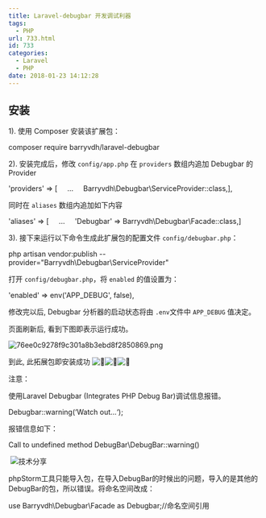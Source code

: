 ```yaml
---
title: Laravel-debugbar 开发调试利器
tags:
  - PHP
url: 733.html
id: 733
categories:
  - Laravel
  - PHP
date: 2018-01-23 14:12:28
---
```


安装
--

1). 使用 Composer 安装该扩展包：

composer require barryvdh/laravel-debugbar

2). 安装完成后，修改 `config/app.php` 在 `providers` 数组内追加 Debugbar 的 Provider

'providers' => \[
    ...
    Barryvdh\\Debugbar\\ServiceProvider::class,\],

同时在 `aliases` 数组内追加如下内容 

'aliases' => \[
    ...
    'Debugbar' => Barryvdh\\Debugbar\\Facade::class,\]

3). 接下来运行以下命令生成此扩展包的配置文件 `config/debugbar.php`：

php artisan vendor:publish --provider="Barryvdh\\Debugbar\\ServiceProvider"

打开 `config/debugbar.php`，将 `enabled` 的值设置为：

'enabled' => env('APP_DEBUG', false),

修改完以后, Debugbar 分析器的启动状态将由 `.env`文件中 `APP_DEBUG` 值决定。

页面刷新后, 看到下图即表示运行成功。

![76ee0c9278f9c301a8b3ebd8f2850869.png](/ueditor/php/upload/image/20180123/1516687885848334.png)

到此, 此拓展包即安装成功 ![:beers:](/ueditor/php/upload/image/20180123/1516687886581962.png ":beers:")![:beers:](/ueditor/php/upload/image/20180123/1516687886581962.png ":beers:")![:beers:](/ueditor/php/upload/image/20180123/1516687886581962.png ":beers:")

  

注意：

使用Laravel Debugbar (Integrates PHP Debug Bar)调试信息报错。

Debugbar::warning(‘Watch out…‘);

报错信息如下：

Call to undefined method DebugBar\\DebugBar::warning()

 ![技术分享](/ueditor/php/upload/image/20180123/1516687922133634.png)

phpStorm工具只能导入包，在导入DebugBar的时候出的问题，导入的是其他的DebugBar的包，所以错误。将命名空间改成：

use Barryvdh\\Debugbar\\Facade as Debugbar;//命名空间引用